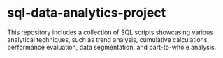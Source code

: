 # sql-data-analytics-project
This repository includes a collection of SQL scripts showcasing various analytical techniques, such as trend analysis, cumulative calculations, performance evaluation, data segmentation, and part-to-whole analysis.
